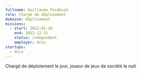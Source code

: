 ```yaml
---
fullname: Guillaume Poidevin
role: Chargé de déploiement
domaine: Déploiement
missions:
  - start: 2022-01-10
    end: 2022-12-31
    status: independent
    employer: Octo
startups:
  - dora
---
```


Chargé de déploiement le jour, joueur de jeux de société la nuit
